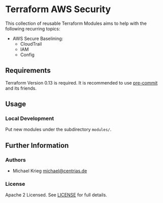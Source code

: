 # Terraform AWS Security

This collection of reusable Terraform Modules aims to help with the following recurring topics:

  * AWS Secure Baselining:
    * CloudTrail
    * IAM
    * Config

## Requirements

Terraform Version 0.13 is required. It is recommended to use [pre-commit](https://pre-commit.com/) and its friends.

## Usage

### Local Development

Put new modules under the subdirectory `modules/`.

## Further Information

### Authors

  * Michael Krieg <michael@centrias.de>

### License

Apache 2 Licensed. See [LICENSE](LICENSE) for full details.
